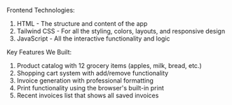 Frontend Technologies:
1. HTML - The structure and content of the app
2. Tailwind CSS - For all the styling, colors, layouts, and responsive design
3. JavaScript - All the interactive functionality and logic

Key Features We Built:
1. Product catalog with 12 grocery items (apples, milk, bread, etc.)
2. Shopping cart system with add/remove functionality
3. Invoice generation with professional formatting
4. Print functionality using the browser's built-in print
5. Recent invoices list that shows all saved invoices
